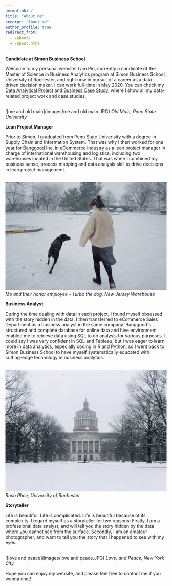 ```yaml
---
permalink: /
title: "About Me"
excerpt: "About me"
author_profile: true
redirect_from:
  - /about/
  - /about.html
---
```


**Candidate at Simon Business School**

Welcome to my personal website! I am Pin, currently a candidate of the Master of Science in Business Analytics program at Simon Business School, University of Rochester, and right now in pursuit of a career as a data-driven decision maker. I can work full-time in May 2020. You can check my [Data Analytical Project](https://pin-li.github.io/DataAnalyticalProject/) and [Business Case Study](https://pin-li.github.io/BusinessCaseStudy/), where I show all my data-related project work and case studies.

<br />![me and old main](images/me and old main.JPG)
*Old Main, Penn State University*

**Lean Project Manager**

Prior to Simon, I graduated from Penn State Univerisity with a degree in Supply Chain and Information System. That was why I then worked for one year for Banggood Inc. in eCommerce industry as a lean project manager in charge of international warehousing and logistics, including two warehouses located in the United States. That was when I combined my business sense, process mapping and data analysis skill to drive decisions in lean project management. 

<br />![doginNJ](images/doginNJ.JPG)
*Me and their honor employee - Turbo the dog, New Jersey Warehouse*

**Business Analyst**

During the time dealing with data in each project, I found myself obsessed with the story hidden in the data. I then transferred to eCommerce Sales Department as a business analyst in the same company. Banggood's structured and complete database for online data and hive environment enabled me to retrieve data using SQL to do analysis for various purposes. I could say I was very confident in SQL and Tableau, but I was eager to learn more in data analytics, especially coding in R and Python, so I went back to Simon Business School to have myself systematically educated with cutting-edge technology in business analytics.

<br />![ur](images/ur.JPG)
*Rush Rhee, University of Rochester*

**Storyteller**

Life is beautiful. Life is complicated. Life is beautiful because of its complexity.
I regard myself as a storyteller for two reasons:
Firstly, I am a professional data analyst, and will tell you the story hidden by the data where you cannot see from the surface.
Secondly, I am an amateur photographer, and want to tell you the story that I happened to see with my eyes.

<br />![love and peace](images/love and peace.JPG)
*Love, and Peace, New York City*

Hope you can enjoy my website, and please feel free to contact me if you wanna chat!

